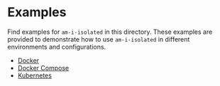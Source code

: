 # Examples

Find examples for `am-i-isolated` in this directory. These examples are provided
to demonstrate how to use `am-i-isolated` in different environments and
configurations.

- [Docker](docker/README.md)
- [Docker Compose](docker-compose/README.md)
- [Kubernetes](kubernetes/README.md)
